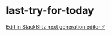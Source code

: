 # last-try-for-today

[Edit in StackBlitz next generation editor ⚡️](https://stackblitz.com/~/github.com/projectdumb2/last-try-for-today)